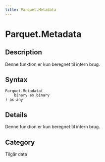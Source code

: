 ```yaml
---
title: Parquet.Metadata
---
```


# Parquet.Metadata


## Description

Denne funktion er kun beregnet til intern brug.


## Syntax

```powerquery
Parquet.Metadata(
    binary as binary
) as any
```


## Details

Denne funktion er kun beregnet til intern brug.



## Category
Tilgår data
